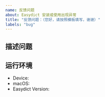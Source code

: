 ```yaml
---
name: 反馈问题
about: Easydict 安装或使用出现异常
title: "反馈问题：（您好，请按照模板填写，谢谢）"
labels: "bug"
---
```


<!--
⚠️ 反馈前请确保已阅读

1. 请确保你已经认真阅读了 README 文件，可能你的问题不是「问题」。
2. 请在 issues 页面搜索你的问题，很可能已被解决。
3. 如果仍旧有问题，请填写模板描述问题，以便大家理解、定位和解决问题。
-->

## 描述问题

<!--请尽量清晰、详细地描述问题，如果涉及 UI，希望能够提供截图。如果问题比较复杂，最好能提供录屏，方便开发者排查。-->

## 运行环境

<!--如果认为是问题 bug，希望能提供以下运行环境信息-->

- Device: <!--e.g. MacBook Pro (Retina, 15-inch, Mid 2015)-->
- macOS: <!--e.g. 11.0-->
- Easydict Version: <!--e.g. 1.0.0-->
